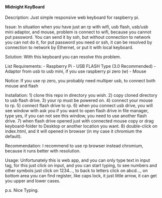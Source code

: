 #### Midnight KeyBoard

Description: Just simple responsive web keyboard for raspberry pi.

Issue: In situation when you have just an rp with wifi, usb flash, usb/usb mini adaptor, and mouse, problem is connect to wifi, because you cannot put password. You can send it by ssh, but without connection to network you can not do it, for put password you need or ssh, it can be resolved by connection to network by Ethernet, or put it with local keyboard.

Solution: With this keyboard you can resolve this problem.

List Requirements:
	- Raspberry Pi
	- USB FLASH Type (3.0 Recommended)
	- Adaptor from usb to usb mini, if you use raspberry pi zero (w)
	- Mouse

Notice: If you use rp zero, you probably need multiper usb, to connect both mouse and flash

Installation:
	1) clone this repo in directory you wish.
	2) copy cloned directory to usb flash drive.
	3) your rp must be powered on.
	4) connect your mouse to rp.
	5) connect flash drive to rp.
	6) when you connect usb drive, you will see window with ask you if you want to open flash drive in file manager, type yes, if you can not see this window, you need to use another flash drive.
	7) when flash drive opened just with connected mouse copy or drag keyboard-folder to Desktop or another location you want.
	8) double-click on index.html, and it will opened in browser (in my case it chromium the default).

Recommendation: I recommend to use rp browser instead chromium, because it runs better with resolution.

Usage: Unfortunately this is web app, and you can only type text in input tag, for this just click on input, and you can start typing, 
	to see numbers and other symbols just click on 1234..., 
	to back to letters click on abcd..., 
	on bottom area you can find register, like caps lock, it just little arrow, it can get you upper and lower cases.

p.s. Nice Typing.
